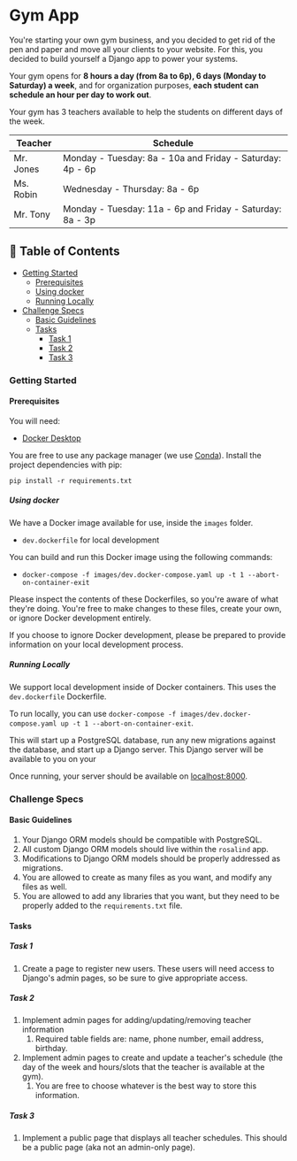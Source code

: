 # Gym App

You're starting your own gym business, and you decided to get rid of the pen and paper and move all your clients to your website. For this, you decided to build yourself a Django app to power your systems.

Your gym opens for **8 hours a day (from 8a to 6p), 6 days (Monday to Saturday) a week**, and for organization purposes, **each student can schedule an hour per day to work out**.

Your gym has 3 teachers available to help the students on different days of the week.

| Teacher   | Schedule                                              |
|-----------|-------------------------------------------------------|
| Mr. Jones | Monday - Tuesday: 8a - 10a and Friday - Saturday: 4p - 6p |
| Ms. Robin | Wednesday - Thursday: 8a - 6p                         |
| Mr. Tony  | Monday - Tuesday: 11a - 6p and Friday - Saturday: 8a - 3p |


## 📝 Table of Contents
- [Getting Started](#getting-started)
  - [Prerequisites](#prerequisites)
  - [Using docker](#using-docker)
  - [Running Locally](#running-locally)
- [Challenge Specs](#challenge-specs)
    - [Basic Guidelines](#basic-guidelines)
    - [Tasks](#tasks)
      - [Task 1](#task-1)
      - [Task 2](#task-2)
      - [Task 3](#task-3)

### Getting Started

#### Prerequisites

You will need:

- [Docker Desktop](https://www.docker.com/products/docker-desktop/)

You are free to use any package manager (we use [Conda](https://docs.conda.io/en/latest/)). Install the project dependencies with pip:
```
pip install -r requirements.txt
```

##### Using docker
We have a Docker image available for use, inside the `images` folder.

- `dev.dockerfile` for local development

You can build and run this Docker image using the following commands:

- `docker-compose -f images/dev.docker-compose.yaml up -t 1 --abort-on-container-exit`

Please inspect the contents of these Dockerfiles, so you're aware of what they're doing. You're free to make changes to these files, create your own, or ignore Docker development entirely.

If you choose to ignore Docker development, please be prepared to provide information on your local development process.

##### Running Locally

We support local development inside of Docker containers. This uses the `dev.dockerfile` Dockerfile.

To run locally, you can use `docker-compose -f images/dev.docker-compose.yaml up -t 1 --abort-on-container-exit`.

This will start up a PostgreSQL database, run any new migrations against the database, and start up a Django server. This Django server will be available to you on your 

Once running, your server should be available on [localhost:8000](http://localhost:8000/).

### Challenge Specs

#### Basic Guidelines

1. Your Django ORM models should be compatible with PostgreSQL.
2. All custom Django ORM models should live within the `rosalind` app.
3. Modifications to Django ORM models should be properly addressed as migrations. 
4. You are allowed to create as many files as you want, and modify any files as well. 
5. You are allowed to add any libraries that you want, but they need to be properly added to the `requirements.txt` file.

#### Tasks

##### Task 1
1. Create a page to register new users. These users will need access to Django's admin pages, so be sure to give appropriate access.

##### Task 2
1. Implement admin pages for adding/updating/removing teacher information
   1. Required table fields are: name, phone number, email address, birthday.
2. Implement admin pages to create and update a teacher's schedule (the day of the week and hours/slots that the teacher is available at the gym).
    1. You are free to choose whatever is the best way to store this information.

##### Task 3
1. Implement a public page that displays all teacher schedules. This should be a public page (aka not an admin-only page).
